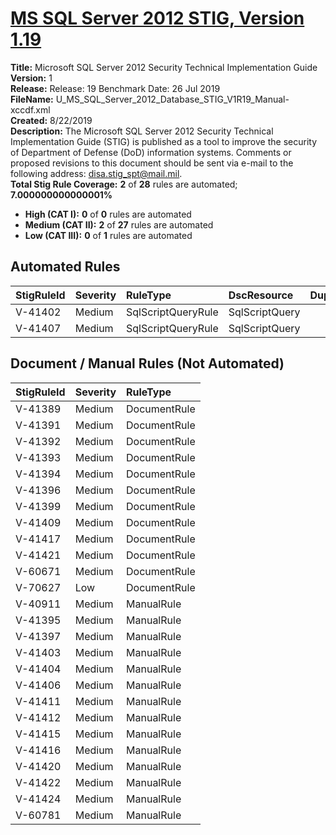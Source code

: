 # [MS SQL Server 2012 STIG, Version 1.19](https://github.com/Microsoft/PowerStig/wiki/SqlServer-2012-Database-1.19)

**Title:** Microsoft SQL Server 2012 Security Technical Implementation Guide  
**Version:** 1  
**Release:** Release: 19 Benchmark Date: 26 Jul 2019  
**FileName:** U_MS_SQL_Server_2012_Database_STIG_V1R19_Manual-xccdf.xml  
**Created:** 8/22/2019  
**Description:** The Microsoft SQL Server 2012 Security Technical Implementation Guide (STIG) is published as a tool to improve the security of Department of Defense (DoD) information systems. Comments or proposed revisions to this document should be sent via e-mail to the following address: disa.stig_spt@mail.mil.  
**Total Stig Rule Coverage:** **2** of **28** rules are automated; **7.000000000000001%**

* **High (CAT I):** **0** of **0** rules are automated
* **Medium (CAT II):** **2** of **27** rules are automated
* **Low (CAT III):** **0** of **1** rules are automated

## Automated Rules

| StigRuleId | Severity | RuleType | DscResource | DuplicateOf |
| :---- | :---- | :---- | :---- | :---- |
| V-41402 | Medium | SqlScriptQueryRule | SqlScriptQuery |  |
| V-41407 | Medium | SqlScriptQueryRule | SqlScriptQuery |  |

## Document / Manual Rules (Not Automated)

| StigRuleId | Severity | RuleType |
| :---- | :---- | :---- |
| V-41389 | Medium | DocumentRule |
| V-41391 | Medium | DocumentRule |
| V-41392 | Medium | DocumentRule |
| V-41393 | Medium | DocumentRule |
| V-41394 | Medium | DocumentRule |
| V-41396 | Medium | DocumentRule |
| V-41399 | Medium | DocumentRule |
| V-41409 | Medium | DocumentRule |
| V-41417 | Medium | DocumentRule |
| V-41421 | Medium | DocumentRule |
| V-60671 | Medium | DocumentRule |
| V-70627 | Low | DocumentRule |
| V-40911 | Medium | ManualRule |
| V-41395 | Medium | ManualRule |
| V-41397 | Medium | ManualRule |
| V-41403 | Medium | ManualRule |
| V-41404 | Medium | ManualRule |
| V-41406 | Medium | ManualRule |
| V-41411 | Medium | ManualRule |
| V-41412 | Medium | ManualRule |
| V-41415 | Medium | ManualRule |
| V-41416 | Medium | ManualRule |
| V-41420 | Medium | ManualRule |
| V-41422 | Medium | ManualRule |
| V-41424 | Medium | ManualRule |
| V-60781 | Medium | ManualRule |
